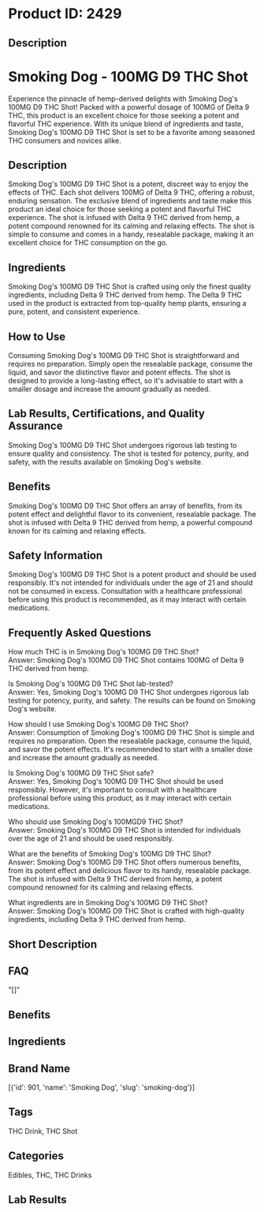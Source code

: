 # Product ID: 2429
## Description
<h1>Smoking Dog - 100MG D9 THC Shot</h1>
<p>Experience the pinnacle of hemp-derived delights with Smoking Dog's 100MG D9 THC Shot! Packed with a powerful dosage of 100MG of Delta 9 THC, this product is an excellent choice for those seeking a potent and flavorful THC experience. With its unique blend of ingredients and taste, Smoking Dog's 100MG D9 THC Shot is set to be a favorite among seasoned THC consumers and novices alike.</p>
<h2>Description</h2>
<p>Smoking Dog's 100MG D9 THC Shot is a potent, discreet way to enjoy the effects of THC. Each shot delivers 100MG of Delta 9 THC, offering a robust, enduring sensation. The exclusive blend of ingredients and taste make this product an ideal choice for those seeking a potent and flavorful THC experience. The shot is infused with Delta 9 THC derived from hemp, a potent compound renowned for its calming and relaxing effects. The shot is simple to consume and comes in a handy, resealable package, making it an excellent choice for THC consumption on the go.</p>
<h2>Ingredients</h2>
<p>Smoking Dog's 100MG D9 THC Shot is crafted using only the finest quality ingredients, including Delta 9 THC derived from hemp. The Delta 9 THC used in the product is extracted from top-quality hemp plants, ensuring a pure, potent, and consistent experience.</p>
<h2>How to Use</h2>
<p>Consuming Smoking Dog's 100MG D9 THC Shot is straightforward and requires no preparation. Simply open the resealable package, consume the liquid, and savor the distinctive flavor and potent effects. The shot is designed to provide a long-lasting effect, so it's advisable to start with a smaller dosage and increase the amount gradually as needed.</p>
<h2>Lab Results, Certifications, and Quality Assurance</h2>
<p>Smoking Dog's 100MG D9 THC Shot undergoes rigorous lab testing to ensure quality and consistency. The shot is tested for potency, purity, and safety, with the results available on Smoking Dog's website.</p>
<h2>Benefits</h2>
<p>Smoking Dog's 100MG D9 THC Shot offers an array of benefits, from its potent effect and delightful flavor to its convenient, resealable package. The shot is infused with Delta 9 THC derived from hemp, a powerful compound known for its calming and relaxing effects.</p>
<h2>Safety Information</h2>
<p>Smoking Dog's 100MG D9 THC Shot is a potent product and should be used responsibly. It's not intended for individuals under the age of 21 and should not be consumed in excess. Consultation with a healthcare professional before using this product is recommended, as it may interact with certain medications.</p>
<h2>Frequently Asked Questions</h2>
<p>How much THC is in Smoking Dog's 100MG D9 THC Shot?<br />
Answer: Smoking Dog's 100MG D9 THC Shot contains 100MG of Delta 9 THC derived from hemp.</p>
<p>Is Smoking Dog's 100MG D9 THC Shot lab-tested?<br />
Answer: Yes, Smoking Dog's 100MG D9 THC Shot undergoes rigorous lab testing for potency, purity, and safety. The results can be found on Smoking Dog's website.</p>
<p>How should I use Smoking Dog's 100MG D9 THC Shot?<br />
Answer: Consumption of Smoking Dog's 100MG D9 THC Shot is simple and requires no preparation. Open the resealable package, consume the liquid, and savor the potent effects. It's recommended to start with a smaller dose and increase the amount gradually as needed.</p>
<p>Is Smoking Dog's 100MG D9 THC Shot safe?<br />
Answer: Yes, Smoking Dog's 100MG D9 THC Shot should be used responsibly. However, it's important to consult with a healthcare professional before using this product, as it may interact with certain medications.</p>
<p>Who should use Smoking Dog's 100MGD9 THC Shot?<br />
Answer: Smoking Dog's 100MG D9 THC Shot is intended for individuals over the age of 21 and should be used responsibly.</p>
<p>What are the benefits of Smoking Dog's 100MG D9 THC Shot?<br />
Answer: Smoking Dog's 100MG D9 THC Shot offers numerous benefits, from its potent effect and delicious flavor to its handy, resealable package. The shot is infused with Delta 9 THC derived from hemp, a potent compound renowned for its calming and relaxing effects.</p>
<p>What ingredients are in Smoking Dog's 100MG D9 THC Shot?<br />
Answer: Smoking Dog's 100MG D9 THC Shot is crafted with high-quality ingredients, including Delta 9 THC derived from hemp.</p>

## Short Description

## FAQ
"[]"
## Benefits

## Ingredients

## Brand Name
[{'id': 901, 'name': 'Smoking Dog', 'slug': 'smoking-dog'}]
## Tags
THC Drink, THC Shot
## Categories
Edibles, THC, THC Drinks
## Lab Results


